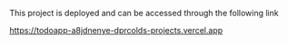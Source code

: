 This project is deployed and can be accessed through the following link 

https://todoapp-a8jdnenye-dprcolds-projects.vercel.app
